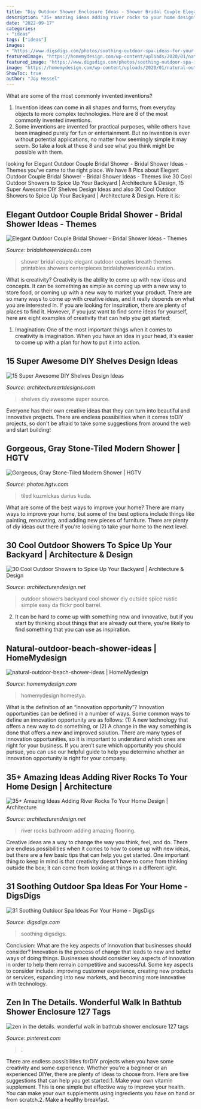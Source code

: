 ```yaml
---
title: "Diy Outdoor Shower Enclosure Ideas - Shower Bridal Couple Elegant Outdoor Couples Breath Themes Printables Showers Centerpieces Bridalshowerideas4u Station"
description: "35+ amazing ideas adding river rocks to your home design"
date: "2022-09-17"
categories:
- "ideas"
tags: ["ideas"]
images:
- "https://www.digsdigs.com/photos/soothing-outdoor-spa-ideas-for-your-home-19-554x738.jpg"
featuredImage: "https://homemydesign.com/wp-content/uploads/2020/01/natural-outdoor-beach-shower-ideas.jpg"
featured_image: "https://www.digsdigs.com/photos/soothing-outdoor-spa-ideas-for-your-home-19-554x738.jpg"
image: "https://homemydesign.com/wp-content/uploads/2020/01/natural-outdoor-beach-shower-ideas.jpg"
ShowToc: true
author: "Joy Hessel"
---
```



What are some of the most commonly invented inventions?
1. Invention ideas can come in all shapes and forms, from everyday objects to more complex technologies. Here are 8 of the most commonly invented inventions.
2. Some inventions are invented for practical purposes, while others have been imagined purely for fun or entertainment. But no invention is ever without potential applications, no matter how seemingly simple it may seem. So take a look at these 8 and see what you think might be possible with them.

	

		
looking for Elegant Outdoor Couple Bridal Shower - Bridal Shower Ideas - Themes you've came to the right place. We have 8 Pics about Elegant Outdoor Couple Bridal Shower - Bridal Shower Ideas - Themes like 30 Cool Outdoor Showers to Spice Up Your Backyard | Architecture &amp; Design, 15 Super Awesome DIY Shelves Design Ideas and also 30 Cool Outdoor Showers to Spice Up Your Backyard | Architecture &amp; Design. Here it is:
		
    
## Elegant Outdoor Couple Bridal Shower - Bridal Shower Ideas - Themes

<img loading=lazy src="https://www.bridalshowerideas4u.com/wp-content/uploads/2016/03/Elegant-Outdoor-Couple-Bridal-Shower-Photo-Station-Printables.jpg" onerror="this.onerror=null;this.src='https://tse4.mm.bing.net/th?id=OIP.lza11rUlSYHPU_yuDZz6HgHaQD&amp;pid=15.1';" alt="Elegant Outdoor Couple Bridal Shower - Bridal Shower Ideas - Themes">

_Source: bridalshowerideas4u.com_

>shower bridal couple elegant outdoor couples breath themes printables showers centerpieces bridalshowerideas4u station. 

	

What is creativity?
Creativity is the ability to come up with new ideas and concepts. It can be something as simple as coming up with a new way to store food, or coming up with a new way to market your product. There are so many ways to come up with creative ideas, and it really depends on what you are interested in. If you are looking for inspiration, there are plenty of places to find it. However, if you just want to find some ideas for yourself, here are eight examples of creativity that can help you get started: 
1) Imagination: One of the most important things when it comes to creativity is imagination. When you have an idea in your head, it's easier to come up with a plan for how to put it into action.

    
## 15 Super Awesome DIY Shelves Design Ideas

<img loading=lazy src="https://www.architectureartdesigns.com/wp-content/uploads/2014/12/814.jpg" onerror="this.onerror=null;this.src='https://tse2.mm.bing.net/th?id=OIP.kvNvQWutZ0GH3JXfCazp7gHaJ3&amp;pid=15.1';" alt="15 Super Awesome DIY Shelves Design Ideas">

_Source: architectureartdesigns.com_

>shelves diy awesome super source. 

	

Everyone has their own creative ideas that they can turn into beautiful and innovative projects. There are endless possibilities when it comes toDIY projects, so don't be afraid to take some suggestions from around the web and start building!

    
## Gorgeous, Gray Stone-Tiled Modern Shower | HGTV

<img loading=lazy src="https://hgtvhome.sndimg.com/content/dam/images/hgtv/fullset/2015/10/12/0/Jordan-Iverson_WiLo-North_6.jpg.rend.hgtvcom.966.1449.suffix/1444671284116.jpeg" onerror="this.onerror=null;this.src='https://tse2.mm.bing.net/th?id=OIP.YPDPI6Q8rxEd48weDDEb6gHaLH&amp;pid=15.1';" alt="Gorgeous, Gray Stone-Tiled Modern Shower | HGTV">

_Source: photos.hgtv.com_

>tiled kuzmickas darius kuda. 

	

What are some of the best ways to improve your home?
There are many ways to improve your home, but some of the best options include things like painting, renovating, and adding new pieces of furniture. There are plenty of diy ideas out there if you're looking to take your home to the next level.

    
## 30 Cool Outdoor Showers To Spice Up Your Backyard | Architecture &amp; Design

<img loading=lazy src="http://cdn.architecturendesign.net/wp-content/uploads/2014/09/diy-outside-shower-4.jpg" onerror="this.onerror=null;this.src='https://tse3.mm.bing.net/th?id=OIP.LsUjfe9jNjIW5-Lsl3LplAHaKM&amp;pid=15.1';" alt="30 Cool Outdoor Showers to Spice Up Your Backyard | Architecture &amp; Design">

_Source: architecturendesign.net_

>outdoor showers backyard cool shower diy outside spice rustic simple easy da flickr pool barrel. 

	

2. It can be hard to come up with something new and innovative, but if you start by thinking about things that are already out there, you're likely to find something that you can use as inspiration. 

    
## Natural-outdoor-beach-shower-ideas | HomeMydesign

<img loading=lazy src="https://homemydesign.com/wp-content/uploads/2020/01/natural-outdoor-beach-shower-ideas.jpg" onerror="this.onerror=null;this.src='https://tse1.mm.bing.net/th?id=OIP.1S5pAJ2JFqPavxOIPWXQHgHaKz&amp;pid=15.1';" alt="natural-outdoor-beach-shower-ideas | HomeMydesign">

_Source: homemydesign.com_

>homemydesign homestya. 

	

What is the definition of an “innovation opportunity”?
Innovation opportunities can be defined in a number of ways. Some common ways to define an innovation opportunity are as follows: (1) A new technology that offers a new way to do something, or (2) A change in the way something is done that offers a new and improved solution. 
There are many types of innovation opportunities, so it is important to understand which ones are right for your business. If you aren’t sure which opportunity you should pursue, you can use our helpful guide to help you determine whether an innovation opportunity is right for your company.

    
## 35+ Amazing Ideas Adding River Rocks To Your Home Design | Architecture

<img loading=lazy src="http://cdn.architecturendesign.net/wp-content/uploads/2015/06/AD-Add-River-Rocks-To-Home-10.jpg" onerror="this.onerror=null;this.src='https://tse4.mm.bing.net/th?id=OIP.u7zGmMV2RFPGw00LEMrEIAHaLE&amp;pid=15.1';" alt="35+ Amazing Ideas Adding River Rocks To Your Home Design | Architecture">

_Source: architecturendesign.net_

>river rocks bathroom adding amazing flooring. 

	

Creative ideas are a way to change the way you think, feel, and do. There are endless possibilities when it comes to how to come up with new ideas, but there are a few basic tips that can help you get started. One important thing to keep in mind is that creativity doesn’t have to come from thinking outside the box; it can come from looking at things in a different light.

    
## 31 Soothing Outdoor Spa Ideas For Your Home - DigsDigs

<img loading=lazy src="https://www.digsdigs.com/photos/soothing-outdoor-spa-ideas-for-your-home-19-554x738.jpg" onerror="this.onerror=null;this.src='https://tse2.mm.bing.net/th?id=OIP.kPoeDgcsO3LrdaKuuHX7OgHaJ3&amp;pid=15.1';" alt="31 Soothing Outdoor Spa Ideas For Your Home - DigsDigs">

_Source: digsdigs.com_

>soothing digsdigs. 

	

Conclusion: What are the key aspects of innovation that businesses should consider?
Innovation is the process of change that leads to new and better ways of doing things. Businesses should consider key aspects of innovation in order to help them remain competitive and successful. Some key aspects to consider include: improving customer experience, creating new products or services, expanding into new markets, and becoming more innovative with technology.

    
## Zen In The Details. Wonderful Walk In Bathtub Shower Enclosure 127 Tags

<img loading=lazy src="https://i.pinimg.com/736x/a2/3d/84/a23d8441f0dd3a7f30d85bd430f03a34.jpg" onerror="this.onerror=null;this.src='https://tse3.mm.bing.net/th?id=OIP.4TT5h6Jm2Fe5M7ErC81kxAHaLH&amp;pid=15.1';" alt="zen in the details. wonderful walk in bathtub shower enclosure 127 tags">

_Source: pinterest.com_

>. 

	

There are endless possibilities forDIY projects when you have some creativity and some experience. Whether you're a beginner or an experienced DIYer, there are plenty of ideas to choose from. Here are five suggestions that can help you get started:1. Make your own vitamin supplement. This is one simple but effective way to improve your health. You can make your own supplements using ingredients you have on hand or from scratch.2. Make a healthy breakfast.

